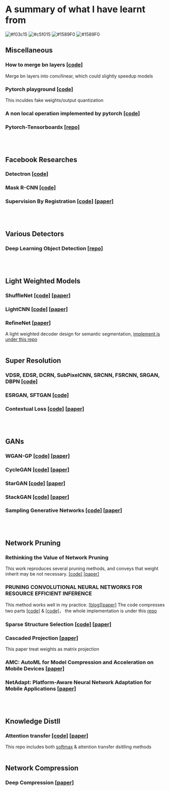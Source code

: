 # A summary of what I have learnt from
![#f03c15](https://placehold.it/15/f03c15/000000?text=Miscellaneous)
![#c5f015](https://placehold.it/15/c5f015/000000?text=+)
![#1589F0](https://placehold.it/15/1589F0/000000?text=+)
![#1589F0](https://placehold.it/15/1589F0/000000?text=+)
## Miscellaneous
### How to merge bn layers [[code]](https://github.com/zym1119/Merge_BN)
Merge bn layers into conv/linear, which could slightly speedup models
### Pytorch playground [[code]](https://github.com/aaron-xichen/pytorch-playground)
This inculdes fake weights/output quantization
### A non local operation implemented by pytorch [[code]](https://github.com/AlexHex7/Non-local_pytorch)
### Pytorch-Tensorboardx [[repo]](https://github.com/lanpa/tensorboardX)
<br/><br/>

## Facebook Researches
### Detectron [[code]](https://github.com/facebookresearch/Detectron)
### Mask R-CNN [[code]](https://github.com/facebookresearch/maskrcnn-benchmark)
### Supervision By Registration [[code]](https://github.com/facebookresearch/supervision-by-registration) [[paper]](http://xuanyidong.com/pdf/0191.pdf)
<br/><br/>

## Various Detectors
### Deep Learning Object Detection [[repo]](https://github.com/hoya012/deep_learning_object_detection)
<br/><br/>

## Light Weighted Models
### ShuffleNet [[code]](https://github.com/jaxony/ShuffleNet) [[paper]](https://arxiv.org/abs/1707.01083)
### LightCNN [[code]](https://github.com/AlfredXiangWu/LightCNN#updates)  [[paper]](https://arxiv.org/abs/1511.02683)
### RefineNet [[paper]](https://arxiv.org/pdf/1810.03272.pdf)
A light weighted decoder design for semantic segmentation, [implement is under this repo]()
<br/><br/>

## Super Resolution
### VDSR, EDSR, DCRN, SubPixelCNN, SRCNN, FSRCNN, SRGAN, DBPN [[code]](https://github.com/icpm/super-resolution)
### ESRGAN, SFTGAN [[code]](https://github.com/xinntao/BasicSR)
### Contextual Loss [[code]](https://github.com/roimehrez/contextualLoss) [[paper]](https://arxiv.org/abs/1803.04626)
<br/><br/>

## GANs
### WGAN-GP [[code]](https://github.com/caogang/wgan-gp) [[paper]](https://arxiv.org/abs/1704.00028)
### CycleGAN [[code]](https://github.com/junyanz/CycleGAN/) [[paper]](https://arxiv.org/pdf/1703.10593.pdf)
### StarGAN [[code]](https://github.com/yunjey/StarGAN) [[paper]](https://arxiv.org/abs/1711.09020)
### StackGAN [[code]](https://github.com/hanzhanggit/StackGAN-Pytorch) [[paper]](https://arxiv.org/pdf/1612.03242v2.pdf)
### Sampling Generative Networks [[code]](https://github.com/dribnet/plat) [[paper]](https://arxiv.org/pdf/1609.04468.pdf)
<br/><br/>

## Network Pruning
### Rethinking the Value of Network Pruning
This work reproduces several pruning methods, and conveys that weight inherit may be not necessary. [[code]](https://github.com/Eric-mingjie/rethinking-network-pruning) [[paper]](https://arxiv.org/pdf/1810.05270.pdf)
### PRUNING CONVOLUTIONAL NEURAL NETWORKS FOR RESOURCE EFFICIENT INFERENCE
This method works well in my practice. [[blog]](https://jacobgil.github.io/deeplearning/pruning-deep-learning)[[paper]](https://arxiv.org/pdf/1611.06440.pdf)
The code compresses two parts [[code]](https://github.com/jacobgil/pytorch-pruning) & [[code]](https://github.com/alexfjw/prunnable-layers-pytorch)， the whole implementation is under this [repo]()
### Sparse Structure Selection [[code]](https://github.com/huangzehao/sparse-structure-selection) [[paper]](https://arxiv.org/pdf/1707.01213.pdf)
### Cascaded Projection [[paper]](https://arxiv.org/pdf/1903.04988.pdf)
This paper treat weights as matrix projection
### AMC: AutoML for Model Compression and Acceleration on Mobile Devices [[paper]](https://arxiv.org/pdf/1802.03494.pdf)
### NetAdapt: Platform-Aware Neural Network Adaptation for Mobile Applications [[paper]](https://arxiv.org/pdf/1804.03230.pdf)
<br/><br/>

## Knowledge Distll
### Attention transfer [[code]](https://github.com/szagoruyko/attention-transfer) [[paper]](https://arxiv.org/abs/1612.03928)
This repo includes both [softmax](https://arxiv.org/abs/1503.02531) & attention transfer dsitlling methods
<br/><br/>

## Network Compression
### Deep Compression [[paper]](https://arxiv.org/abs/1510.00149)
<br/><br/>

## 






